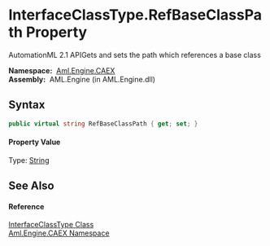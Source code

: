 InterfaceClassType.RefBaseClassPath Property
============================================
AutomationML 2.1 APIGets and sets the path which references a base class

  **Namespace:**  [Aml.Engine.CAEX][1]  
  **Assembly:**  AML.Engine (in AML.Engine.dll)

Syntax
------

```csharp
public virtual string RefBaseClassPath { get; set; }
```

#### Property Value
Type: [String][2]

See Also
--------

#### Reference
[InterfaceClassType Class][3]  
[Aml.Engine.CAEX Namespace][1]  

[1]: ../README.md
[2]: https://docs.microsoft.com/dotnet/api/system.string
[3]: README.md
[4]: https://www.automationml.org
[5]: ../../icons/logoShade.png